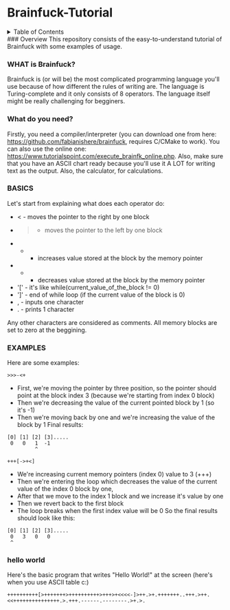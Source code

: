 # Brainfuck-Tutorial
<details>
  <summary>Table of Contents</summary>
  <ol>
    <li>
      <a href="#overview">Overview</a>
      <ul>
        <li><a href="#what_is_brainfuck?">WHAT is Brainfuck?</a></li>
      </ul>
      <ul>
        <li><a href="#what_do_you_need?">What do you need?</a></li>
      </ul>
      <ul>
        <li><a href="#basics">BASICS</a></li>
      </ul>
      <ul>
        <li><a href="#examples">EXAMPLES</a></li>
      </ul>
      <ul>
        <li><a href="hello_world">"Hello world" PROGRAM</a></li>
      </ul>
    </li>
  </ol>
</details>
### Overview
This repository consists of the easy-to-understand tutorial of Brainfuck with some examples of usage.


### WHAT is Brainfuck?
Brainfuck is (or will be) the most complicated programming language you'll use because of how different the rules of writing are. The language is Turing-complete and it only consists of 8 operators. The language itself might be really challenging for begginers.


### What do you need?
Firstly, you need a compiler/interpreter (you can download one from here: https://github.com/fabianishere/brainfuck, requires C/CMake to work). You can also use the online one: https://www.tutorialspoint.com/execute_brainfk_online.php. Also, make sure that you have an ASCII chart ready because you'll use it A LOT for writing text as the output. Also, the calculator, for calculations.


### BASICS
Let's start from explaining what does each operator do:


* < - moves the pointer to the right by one block
* > - moves the pointer to the left by one block
* + - increases value stored at the block by the memory pointer
* - - decreases value stored at the block by the memory pointer
* '[' - it's like while(current_value_of_the_block != 0)
* ']' - end of while loop (if the current value of the block is 0)
* , - inputs one character
* . - prints 1 character

  
Any other characters are considered as comments. All memory blocks are set to zero at the beggining.


### EXAMPLES
Here are some examples:


```
>>>-<+
```


- First, we're moving the pointer by three position, so the pointer should point at the block index 3 (because we're starting from index 0 block)
- Then we're decreasing the value of the current pointed block by 1 (so it's -1)
- Then we're moving back by one and we're increasing the value of the block by 1
Final results:
```
[0] [1] [2] [3].....
 0   0   1  -1
         ^
```


```
+++[->+<]
```
- We're increasing current memory pointers (index 0) value to 3 (+++)
- Then we're entering the loop which decreases the value of the current value of the index 0 block by one,
- After that we move to the index 1 block and we increase it's value by one
- Then we revert back to the first block
- The loop breaks when the first index value will be 0
So the final results should look like this: 
```
[0] [1] [2] [3].....
 0   3   0   0
 ^
```
### hello world
Here's the basic program that writes "Hello World!" at the screen (here's when you use ASCII table c:)


```
++++++++++[>+++++++>++++++++++>+++>+<<<<-]>++.>+.+++++++..+++.>++.<<+++++++++++++++.>.+++.------.--------.>+.>.
```

